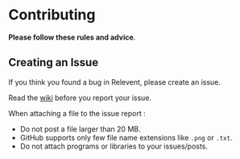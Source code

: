 # Contributing

**Please follow these rules and advice**.

## Creating an Issue
If you think you found a bug in Relevent, please create an issue.

Read the [wiki](https://github.com/Herklos/Relevent/wiki) before you report your issue.

When attaching a file to the issue report :
  * Do not post a file larger than 20 MB.
  * GitHub supports only few file name extensions like `.png` or `.txt`.
  * Do not attach programs or libraries to your issues/posts.
